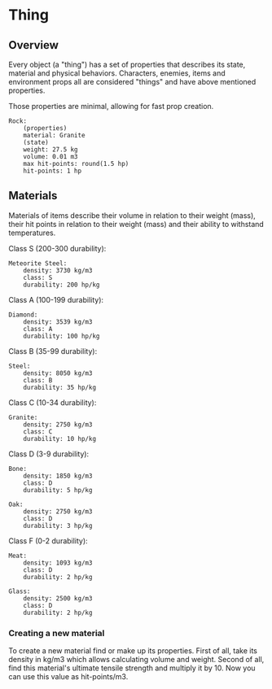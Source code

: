 # Thing
## Overview
Every object (a "thing") has a set of properties that describes its state, material and physical behaviors. Characters, enemies, items and environment props all are considered "things" and have above mentioned properties.

Those properties are minimal, allowing for fast prop creation.
```
Rock:
    (properties)
    material: Granite
    (state)
    weight: 27.5 kg
    volume: 0.01 m3
    max hit-points: round(1.5 hp)
    hit-points: 1 hp
```

## Materials
Materials of items describe their volume in relation to their weight (mass), their hit points in relation to their weight (mass) and their ability to withstand temperatures.

Class S (200-300 durability):
```
Meteorite Steel:
    density: 3730 kg/m3
    class: S
    durability: 200 hp/kg
```
Class A (100-199 durability):
```
Diamond:
    density: 3539 kg/m3
    class: A
    durability: 100 hp/kg
```
Class B (35-99 durability):
```
Steel:
    density: 8050 kg/m3
    class: B
    durability: 35 hp/kg
```
Class C (10-34 durability):
```
Granite:
    density: 2750 kg/m3
    class: C
    durability: 10 hp/kg
```
Class D (3-9 durability):
```
Bone:
    density: 1850 kg/m3
    class: D
    durability: 5 hp/kg
```
```
Oak:
    density: 2750 kg/m3
    class: D
    durability: 3 hp/kg
```
Class F (0-2 durability):
```
Meat:
    density: 1093 kg/m3
    class: D
    durability: 2 hp/kg
```
```
Glass:
    density: 2500 kg/m3
    class: D
    durability: 2 hp/kg
```

### Creating a new material
To create a new material find or make up its properties. First of all, take its density in kg/m3 which allows calculating volume and weight. Second of all, find this material's ultimate tensile strength and multiply it by 10. Now you can use this value as hit-points/m3.
